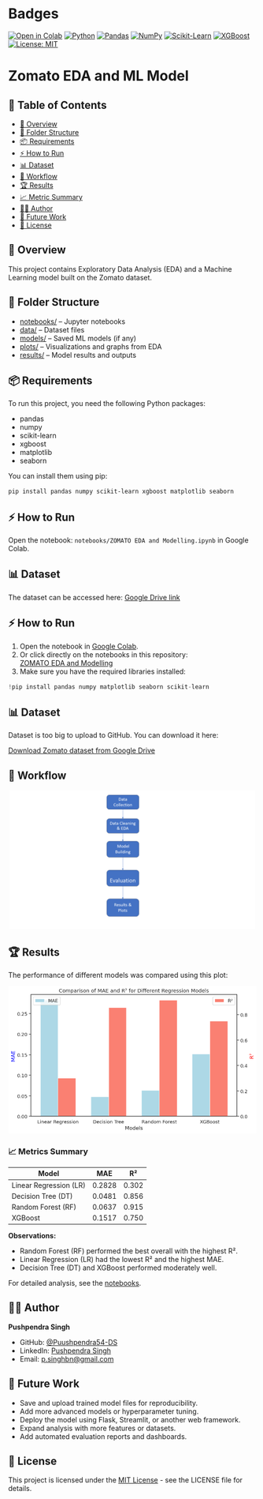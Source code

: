 # Badges

[![Open in Colab](https://img.shields.io/badge/Open%20in-Colab-orange?logo=googlecolab&logoColor=white)](https://colab.research.google.com/drive/1gZ6FXALtb7fLt-B4GXB-ZRNjv7_apSRL)
[![Python](https://img.shields.io/badge/Python-3.10-blue?logo=python&logoColor=white)](https://www.python.org/)
[![Pandas](https://img.shields.io/badge/Pandas-Data%20Analysis-yellow?logo=pandas)](#)
[![NumPy](https://img.shields.io/badge/NumPy-Scientific%20Computing-orange?logo=numpy)](#)
[![Scikit-Learn](https://img.shields.io/badge/Scikit--Learn-ML-green?logo=scikitlearn)](#)
[![XGBoost](https://img.shields.io/badge/XGBoost-Boosting-red)](#)
[![License: MIT](https://img.shields.io/badge/License-MIT-green.svg)](LICENSE)

# Zomato EDA and ML Model

## 📑 Table of Contents

- [📝 Overview](#-overview)
- [📁 Folder Structure](#-folder-structure)
- [📦 Requirements](#-requirements)
- [⚡ How to Run](#-how-to-run)
- [📊 Dataset](#-dataset)
- [🔄 Workflow](#-workflow)
- [🏆 Results](#-results)
- [📈 Metric Summary](#-metric-summary)
- [👨‍💻 Author](#-author)
- [🚀 Future Work](#-future-work)
- [📜 License](#-license)


## 📝 Overview
This project contains Exploratory Data Analysis (EDA) and a Machine Learning model built on the Zomato dataset.

## 📁 Folder Structure
- [notebooks/](notebooks/) – Jupyter notebooks
- [data/](data/) – Dataset files
- [models/](models/) – Saved ML models (if any)
- [plots/](plots/) – Visualizations and graphs from EDA
- [results/](results/) – Model results and outputs

## 📦 Requirements

To run this project, you need the following Python packages:

- pandas
- numpy
- scikit-learn
- xgboost
- matplotlib
- seaborn

You can install them using pip:

```bash
pip install pandas numpy scikit-learn xgboost matplotlib seaborn
```


## ⚡ How to Run

Open the notebook: `notebooks/ZOMATO EDA and Modelling.ipynb` in Google Colab.

## 📊 Dataset

The dataset can be accessed here: [Google Drive link](your_dataset_link)

## ⚡ How to Run

1. Open the notebook in [Google Colab](https://colab.research.google.com/).  
2. Or click directly on the notebooks in this repository:  
   [ZOMATO EDA and Modelling](notebooks/ZOMATO%20EDA%20and%20modelling.ipynb)  
3. Make sure you have the required libraries installed:

```python
!pip install pandas numpy matplotlib seaborn scikit-learn

```
##  📊  Dataset

Dataset is too big to upload to GitHub. You can download it here:

[Download Zomato dataset from Google Drive](https://drive.google.com/file/d/1XtwdPLLNdIOMI5xps5z2sQFuCryNATbE/view?usp=sharing)

## 🔄 Workflow

<p align="center">
  <img src="plots/workflow.png" alt="Workflow Diagram" width="500">
</p>

##  🏆 Results

The performance of different models was compared using this plot:

![Model Comparison](results/Model%20Comparision.png)

###  📈 Metrics Summary

| Model           | MAE           | R²           |
|-----------------|---------------|-------------|
| Linear Regression (LR) | 0.2828        | 0.302       |
| Decision Tree (DT)     | 0.0481        | 0.856       |
| Random Forest (RF)     | 0.0637        | 0.915       |
| XGBoost                | 0.1517        | 0.750       |

**Observations:**  
- Random Forest (RF) performed the best overall with the highest R².  
- Linear Regression (LR) had the lowest R² and the highest MAE.  
- Decision Tree (DT) and XGBoost performed moderately well.  

For detailed analysis, see the [notebooks](notebooks/ZOMATO%20EDA%20and%20modelling.ipynb).

## 👨‍💻 Author

**Pushpendra Singh**

- GitHub: [@Puushpendra54-DS](https://github.com/Puushpendra54-DS)  
- LinkedIn: [Pushpendra Singh](https://www.linkedin.com/in/pushpendra-singh-3909aab)  
- Email: p.singhbn@gmail.com


##  📜 Future Work

- Save and upload trained model files for reproducibility.  
- Add more advanced models or hyperparameter tuning.  
- Deploy the model using Flask, Streamlit, or another web framework.  
- Expand analysis with more features or datasets.  
- Add automated evaluation reports and dashboards.

##  📜 License

This project is licensed under the [MIT License](LICENSE) - see the LICENSE file for details.

